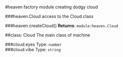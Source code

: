 #heaven
factory module creating dodgy cloud

  
###heaven.Cloud
access to the Cloud class

  
###heaven.createCloud()
**Returns**: `module:heaven.Cloud`  

##class: Cloud
The main class of machine


###cloud.eyes
Type: `number`  
###cloud.vibe
Type: `string`  
